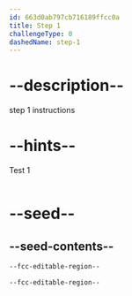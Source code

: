 ```yaml
---
id: 663d0ab797cb716189ffcc0a
title: Step 1
challengeType: 0
dashedName: step-1
---
```


# --description--

step 1 instructions

# --hints--

Test 1

```js

```

# --seed--

## --seed-contents--

```html
--fcc-editable-region--

--fcc-editable-region--
```

